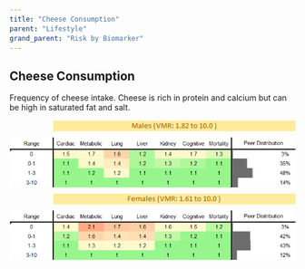 ```yaml
---
title: "Cheese Consumption"
parent: "Lifestyle"
grand_parent: "Risk by Biomarker"
---
```



## Cheese Consumption


Frequency of cheese intake. Cheese is rich in protein and calcium but can be high in saturated fat and salt.

<div style="display: flex; flex-direction: column; gap: 10px;">

  <img src="/assets/images/vmrbiomarker_cheese_intake__male.png" alt="Cheese Consumption VMR Male" style="margin-left: 15%">
  <img src="/assets/images/rr_cheese_intake__male.png" alt="Cheese Consumption RR Male">

  <img src="/assets/images/vmrbiomarker_cheese_intake__female.png" alt="Cheese Consumption VMR Female" style="margin-left: 15%; ">
  <img src="/assets/images/rr_cheese_intake__female.png" alt="Cheese Consumption RR Female">

</div>



